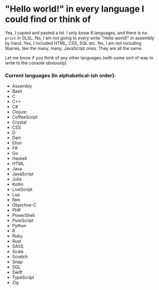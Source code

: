 # "Hello world!" in every language I could find or think of

Yes, I copied and pasted a lot. I only know 8 languages, and there is no `print` in GLSL.
No, I am not going to *every* write "Hello world!" in assembly by hand.
Yes, I included HTML, CSS, SQL etc.
No, I am not including libaries, like the many, many, JavaScript ones. They are all the same.

Let me know if you think of any other languages (with some sort of way to write to the console obviously)

### Current languages (In alphabetical-ish order):
- Assembly
- Bash
- C
- C++
- C#
- Clojure
- CoffeeScript
- Crystal
- CSS
- D
- Dart
- Elixir
- F#
- Go
- Haskell
- HTML
- Java
- JavaScript
- Julia
- Kotlin
- LiveScript
- Lua
- Nim
- Objective-C
- PHP
- PowerShell
- PureScript
- Python
- R
- Ruby
- Rust
- SASS
- Scala
- Scratch
- Snap
- SQL
- Swift
- TypeScript
- Zig
